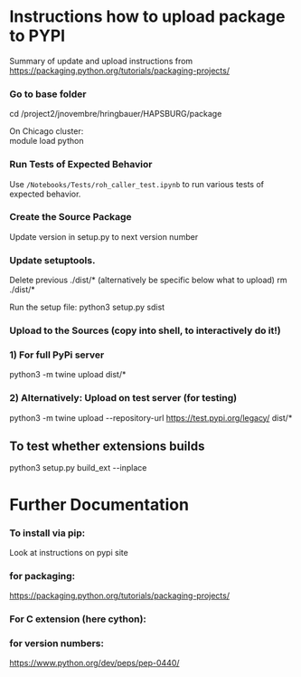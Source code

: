 # Instructions how to upload package to PYPI

Summary of update and upload instructions from https://packaging.python.org/tutorials/packaging-projects/

### Go to base folder
cd /project2/jnovembre/hringbauer/HAPSBURG/package

On Chicago cluster:  
module load python

### Run Tests of Expected Behavior
Use `/Notebooks/Tests/roh_caller_test.ipynb` to run various tests of expected behavior. 

### Create the Source Package 
Update version in setup.py to next version number

### Update setuptools. 
Delete previous ./dist/* (alternatively be specific below what to upload)
rm ./dist/*

Run the setup file:
python3 setup.py sdist

### Upload to the Sources (copy into shell, to interactively do it!)
### 1) For full PyPi server
python3 -m twine upload dist/* 
### 2) Alternatively: Upload on test server (for testing)
python3 -m twine upload --repository-url https://test.pypi.org/legacy/ dist/* 


## To test whether extensions builds
python3 setup.py build_ext --inplace

# Further Documentation 
### To install via pip:
Look at instructions on pypi site

### for packaging: 
https://packaging.python.org/tutorials/packaging-projects/

### For C extension (here cython):

### for version numbers:
https://www.python.org/dev/peps/pep-0440/


